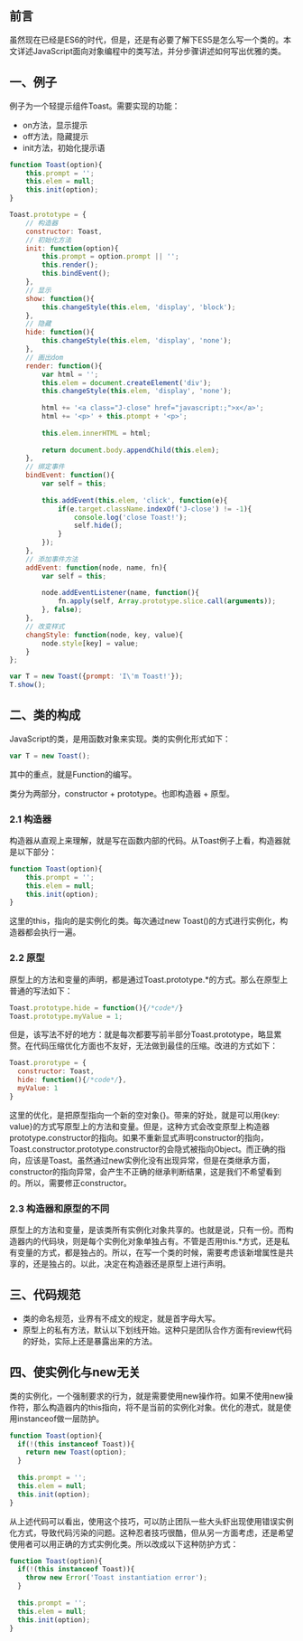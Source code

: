 ## 前言

虽然现在已经是ES6的时代，但是，还是有必要了解下ES5是怎么写一个类的。本文详述JavaScript面向对象编程中的类写法，并分步骤讲述如何写出优雅的类。

## 一、例子

例子为一个轻提示组件Toast。需要实现的功能：

* on方法，显示提示
* off方法，隐藏提示
* init方法，初始化提示语

```javascript
function Toast(option){
    this.prompt = '';
    this.elem = null;
    this.init(option);
}

Toast.prototype = {
    // 构造器
    constructor: Toast,
    // 初始化方法
    init: function(option){
        this.prompt = option.prompt || '';
        this.render();
        this.bindEvent();
    },
    // 显示
    show: function(){
        this.changeStyle(this.elem, 'display', 'block');
    },
    // 隐藏
    hide: function(){
        this.changeStyle(this.elem, 'display', 'none');
    },
    // 画出dom
    render: function(){
        var html = '';
        this.elem = document.createElement('div');
        this.changeStyle(this.elem, 'display', 'none');
        
        html += '<a class="J-close" href="javascript:;">x</a>';
        html += '<p>' + this.ptompt + '<p>';
        
        this.elem.innerHTML = html;
        
        return document.body.appendChild(this.elem);
    },
    // 绑定事件
    bindEvent: function(){
        var self = this;
        
        this.addEvent(this.elem, 'click', function(e){
            if(e.target.className.indexOf('J-close') != -1){
                console.log('close Toast!');
                self.hide();
            }
        });
    },
    // 添加事件方法
    addEvent: function(node, name, fn){
        var self = this;
        
        node.addEventListener(name, function(){
            fn.apply(self, Array.prototype.slice.call(arguments));
        }, false);
    },
    // 改变样式
    changStyle: function(node, key, value){
        node.style[key] = value;
    }
};

var T = new Toast({prompt: 'I\'m Toast!'});
T.show();
```

## 二、类的构成

JavaScript的类，是用函数对象来实现。类的实例化形式如下：

```javascript
var T = new Toast();
```

其中的重点，就是Function的编写。

类分为两部分，constructor + prototype。也即构造器 + 原型。

### 2.1 构造器

构造器从直观上来理解，就是写在函数内部的代码。从Toast例子上看，构造器就是以下部分：

```javascript
function Toast(option){
    this.prompt = '';
    this.elem = null;
    this.init(option);
}
```

这里的this，指向的是实例化的类。每次通过new Toast()的方式进行实例化，构造器都会执行一遍。

### 2.2 原型

原型上的方法和变量的声明，都是通过Toast.prototype.*的方式。那么在原型上普通的写法如下：

```javascript
Toast.prototype.hide = function(){/*code*/}
Toast.prototype.myValue = 1;
```

但是，该写法不好的地方：就是每次都要写前半部分Toast.prototype，略显累赘。在代码压缩优化方面也不友好，无法做到最佳的压缩。改进的方式如下：

```javascript
Toast.prorotype = {
  constructor: Toast,
  hide: function(){/*code*/},
  myValue: 1 
}
```

这里的优化，是把原型指向一个新的空对象{}。带来的好处，就是可以用{key: value}的方式写原型上的方法和变量。但是，这种方式会改变原型上构造器prototype.constructor的指向。如果不重新显式声明constructor的指向，Toast.constructor.prototype.constructor的会隐式被指向Object。而正确的指向，应该是Toast。虽然通过new实例化没有出现异常，但是在类继承方面，constructor的指向异常，会产生不正确的继承判断结果，这是我们不希望看到的。所以，需要修正constructor。

### 2.3 构造器和原型的不同

原型上的方法和变量，是该类所有实例化对象共享的。也就是说，只有一份。而构造器内的代码块，则是每个实例化对象单独占有。不管是否用this.*方式，还是私有变量的方式，都是独占的。所以，在写一个类的时候，需要考虑该新增属性是共享的，还是独占的。以此，决定在构造器还是原型上进行声明。

## 三、代码规范

* 类的命名规范，业界有不成文的规定，就是首字母大写。
* 原型上的私有方法，默认以下划线开始。这种只是团队合作方面有review代码的好处，实际上还是暴露出来的方法。

## 四、使实例化与new无关

类的实例化，一个强制要求的行为，就是需要使用new操作符。如果不使用new操作符，那么构造器内的this指向，将不是当前的实例化对象。优化的港式，就是使用instanceof做一层防护。

```javascript
function Toast(option){
  if(!(this instanceof Toast)){
    return new Toast(option);
  }
  
  this.prompt = '';
  this.elem = null;
  this.init(option);
}
```

从上述代码可以看出，使用这个技巧，可以防止团队一些大头虾出现使用错误实例化方式，导致代码污染的问题。这种忍者技巧很酷，但从另一方面考虑，还是希望使用者可以用正确的方式实例化类。所以改成以下这种防护方式：

```javascript
function Toast(option){
  if(!(this instanceof Toast)){
    throw new Error('Toast instantiation error');
  }
  
  this.prompt = '';
  this.elem = null;
  this.init(option);
}
```